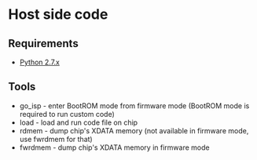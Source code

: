 # Host side code

## Requirements

* [Python 2.7.x](http://www.python.org/)

## Tools

* go_isp - enter BootROM mode from firmware mode (BootROM mode is required to run custom code)
* load - load and run code file on chip
* rdmem - dump chip's XDATA memory (not available in firmware mode, use fwrdmem for that)
* fwrdmem - dump chip's XDATA memory in firmware mode
